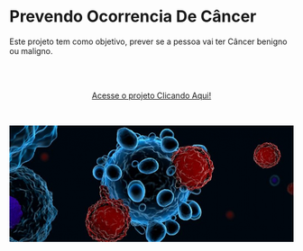 # Prevendo Ocorrencia De Câncer

Este projeto tem como objetivo, prever se a pessoa vai ter Câncer benigno ou maligno.

<br/>
<br/>

<p align="center"><a href="https://wenceslau93.github.io/Prevendo_Ocorrencia_De_Cancer/">Acesse o projeto Clicando Aqui!</a></p>

<br/>

<p align="center">
<img src="https://github.com/Wenceslau93/Prevendo_Ocorrencia_De_Cancer/blob/main/imagem_cancer.jpg" alt="some text">
</center></p>
